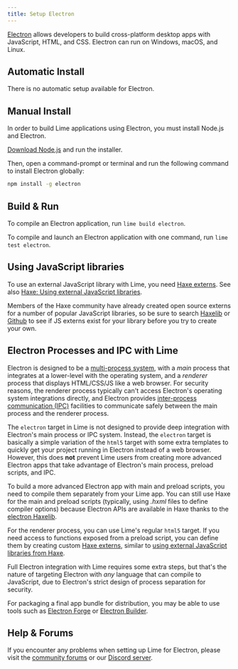 ```yaml
---
title: Setup Electron
---
```


[Electron](https://www.electronjs.org) allows developers to build cross-platform desktop apps with JavaScript, HTML, and CSS. Electron can run on Windows, macOS, and Linux.

## Automatic Install

There is no automatic setup available for Electron.

## Manual Install

In order to build Lime applications using Electron, you must install Node.js and Electron.

[Download Node.js](https://nodejs.org/en/download/) and run the installer.

Then, open a command-prompt or terminal and run the following command to install Electron globally:

```sh
npm install -g electron
```

## Build & Run

To compile an Electron application, run `lime build electron`.

To compile and launch an Electron application with one command, run `lime test electron`.

## Using JavaScript libraries

To use an external JavaScript library with Lime, you need [Haxe externs](https://haxe.org/manual/lf-externs.html). See also [Haxe: Using external JavaScript libraries](https://haxe.org/manual/target-javascript-external-libraries.html).

Members of the Haxe community have already created open source externs for a number of popular JavaScript libraries, so be sure to search [Haxelib](https://lib.haxe.org/search) or [Github](https://github.com/search) to see if JS externs exist for your library before you try to create your own.

## Electron Processes and IPC with Lime

Electron is designed to be a [multi-process system](https://www.electronjs.org/docs/latest/tutorial/process-model), with a _main_ process that integrates at a lower-level with the operating system, and a _renderer_ process that displays HTML/CSS/JS like a web browser. For security reasons, the renderer process typically can't access Electron's operating system integrations directly, and Electron provides [inter-process communication (IPC)](https://www.electronjs.org/docs/latest/tutorial/ipc) facilities to communicate safely between the main process and the renderer process.

The `electron` target in Lime is not designed to provide deep integration with Electron's main process or IPC system. Instead, the `electron` target is basically a simple variation of the `html5` target with some extra templates to quickly get your project running in Electron instead of a web browser. However, this does **not** prevent Lime users from creating more advanced Electron apps that take advantage of Electron's main process, preload scripts, and IPC.

To build a more advanced Electron app with main and preload scripts, you need to compile them separately from your Lime app. You can still use Haxe for the main and preload scripts (typically, using _.hxml_ files to define compiler options) because Electron APIs are available in Haxe thanks to the [electron Haxelib](https://lib.haxe.org/p/electron/).

For the renderer process, you can use Lime's regular `html5` target. If you need access to functions exposed from a preload script, you can define them by creating custom [Haxe externs](https://haxe.org/manual/lf-externs.html), similar to [using external JavaScript libraries from Haxe](https://haxe.org/manual/target-javascript-external-libraries.html).

Full Electron integration with Lime requires some extra steps, but that's the nature of targeting Electron with _any_ language that can compile to JavaScript, due to Electron's strict design of process separation for security.

For packaging a final app bundle for distribution, you may be able to use tools such as [Electron Forge](https://www.electronforge.io/) or [Electron Builder](https://www.electron.build/).

## Help & Forums

If you encounter any problems when setting up Lime for Electron, please visit the [community forums](http://community.openfl.org/c/help) or our [Discord server](https://discord.gg/tDgq8EE).
